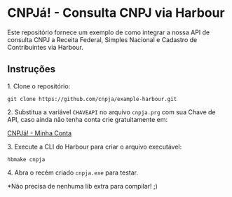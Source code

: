 # CNPJá! - Consulta CNPJ via Harbour

Este repositório fornece um exemplo de como integrar a nossa API de consulta CNPJ a Receita Federal, Simples Nacional e Cadastro de Contribuintes via Harbour.

## Instruções

1\. Clone o repositório:

```
git clone https://github.com/cnpja/example-harbour.git
```

2\. Substitua a variável `CHAVEAPI` no arquivo `cnpja.prg` com sua Chave de API, caso ainda não tenha conta crie gratuitamente em:

[CNPJá! - Minha Conta](https://www.cnpja.com/me)

3\. Execute a CLI do Harbour para criar o arquivo executável:

```
hbmake cnpja
```

4\. Abra o recém criado `cnpja.exe` para testar.

*Não precisa de nenhuma lib extra para compilar! ;)
